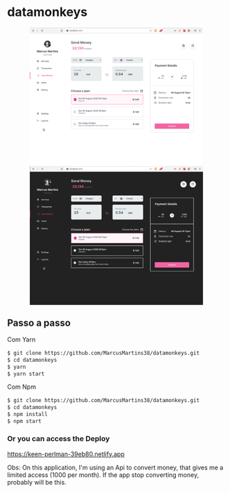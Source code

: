# datamonkeys

<p align="center">
<img src="./.github/HomeLigth.png" width=400 align="center" />
<img src="./.github/HomeDark.png" width=400 align="center" />
</p>

## Passo a passo

Com Yarn
```
$ git clone https://github.com/MarcusMartins38/datamonkeys.git
$ cd datamonkeys
$ yarn
$ yarn start
```
Com Npm

```
$ git clone https://github.com/MarcusMartins38/datamonkeys.git
$ cd datamonkeys
$ npm install
$ npm start
```

### Or you can access the Deploy

https://keen-perlman-39eb80.netlify.app


Obs: On this application, I'm using an Api to convert money, that gives me a limited access (1000 per month). If the app stop converting money, probably will be this.
